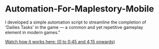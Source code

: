 # Automation-For-Maplestory-Mobile

I developed a simple automation script to streamline the completion of 'Dailies Tasks' in the game — a common and yet repetitive gameplay element in modern games."

[Watch how it works here: (0 to 0:45 and 4:15 onwards)](https://vimeo.com/1045971136)

